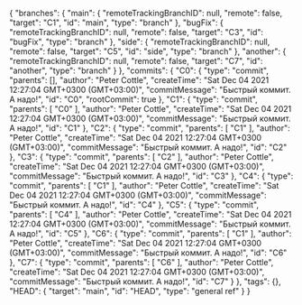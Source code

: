 {
  "branches": {
    "main": {
      "remoteTrackingBranchID": null,
      "remote": false,
      "target": "C1",
      "id": "main",
      "type": "branch"
    },
    "bugFix": {
      "remoteTrackingBranchID": null,
      "remote": false,
      "target": "C3",
      "id": "bugFix",
      "type": "branch"
    },
    "side": {
      "remoteTrackingBranchID": null,
      "remote": false,
      "target": "C5",
      "id": "side",
      "type": "branch"
    },
    "another": {
      "remoteTrackingBranchID": null,
      "remote": false,
      "target": "C7",
      "id": "another",
      "type": "branch"
    }
  },
  "commits": {
    "C0": {
      "type": "commit",
      "parents": [],
      "author": "Peter Cottle",
      "createTime": "Sat Dec 04 2021 12:27:04 GMT+0300 (GMT+03:00)",
      "commitMessage": "Быстрый коммит. А надо!",
      "id": "C0",
      "rootCommit": true
    },
    "C1": {
      "type": "commit",
      "parents": [
        "C0"
      ],
      "author": "Peter Cottle",
      "createTime": "Sat Dec 04 2021 12:27:04 GMT+0300 (GMT+03:00)",
      "commitMessage": "Быстрый коммит. А надо!",
      "id": "C1"
    },
    "C2": {
      "type": "commit",
      "parents": [
        "C1"
      ],
      "author": "Peter Cottle",
      "createTime": "Sat Dec 04 2021 12:27:04 GMT+0300 (GMT+03:00)",
      "commitMessage": "Быстрый коммит. А надо!",
      "id": "C2"
    },
    "C3": {
      "type": "commit",
      "parents": [
        "C2"
      ],
      "author": "Peter Cottle",
      "createTime": "Sat Dec 04 2021 12:27:04 GMT+0300 (GMT+03:00)",
      "commitMessage": "Быстрый коммит. А надо!",
      "id": "C3"
    },
    "C4": {
      "type": "commit",
      "parents": [
        "C1"
      ],
      "author": "Peter Cottle",
      "createTime": "Sat Dec 04 2021 12:27:04 GMT+0300 (GMT+03:00)",
      "commitMessage": "Быстрый коммит. А надо!",
      "id": "C4"
    },
    "C5": {
      "type": "commit",
      "parents": [
        "C4"
      ],
      "author": "Peter Cottle",
      "createTime": "Sat Dec 04 2021 12:27:04 GMT+0300 (GMT+03:00)",
      "commitMessage": "Быстрый коммит. А надо!",
      "id": "C5"
    },
    "C6": {
      "type": "commit",
      "parents": [
        "C1"
      ],
      "author": "Peter Cottle",
      "createTime": "Sat Dec 04 2021 12:27:04 GMT+0300 (GMT+03:00)",
      "commitMessage": "Быстрый коммит. А надо!",
      "id": "C6"
    },
    "C7": {
      "type": "commit",
      "parents": [
        "C6"
      ],
      "author": "Peter Cottle",
      "createTime": "Sat Dec 04 2021 12:27:04 GMT+0300 (GMT+03:00)",
      "commitMessage": "Быстрый коммит. А надо!",
      "id": "C7"
    }
  },
  "tags": {},
  "HEAD": {
    "target": "main",
    "id": "HEAD",
    "type": "general ref"
  }
}

